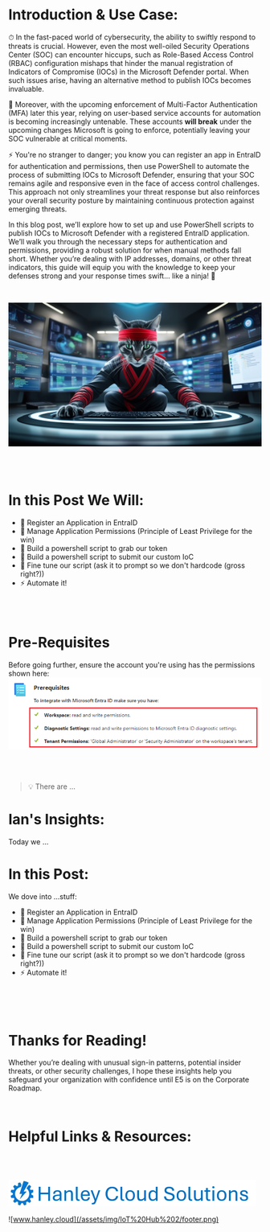 # Introduction & Use Case:
&#9201; In the fast-paced world of cybersecurity, the ability to swiftly respond to threats is crucial. However, even the most well-oiled Security Operations Center (SOC) can encounter hiccups, such as Role-Based Access Control (RBAC) configuration mishaps that hinder the manual registration of Indicators of Compromise (IOCs) in the Microsoft Defender portal. When such issues arise, having an alternative method to publish IOCs becomes invaluable.

&#128272; Moreover, with the upcoming enforcement of Multi-Factor Authentication (MFA) later this year, relying on user-based service accounts for automation is becoming increasingly untenable. These accounts **will break** under the upcoming changes Microsoft is going to enforce, potentially leaving your SOC vulnerable at critical moments. 

&#x26A1; You're no stranger to danger; you know you can register an app in EntraID for authentication and permissions, then use PowerShell to automate the process of submitting IOCs to Microsoft Defender, ensuring that your SOC remains agile and responsive even in the face of access control challenges. This approach not only streamlines your threat response but also reinforces your overall security posture by maintaining continuous protection against emerging threats.

In this blog post, we’ll explore how to set up and use PowerShell scripts to publish IOCs to Microsoft Defender with a registered EntraID application. We’ll walk you through the necessary steps for authentication and permissions, providing a robust solution for when manual methods fall short. Whether you’re dealing with IP addresses, domains, or other threat indicators, this guide will equip you with the knowledge to keep your defenses strong and your response times swift... like a ninja! &#x1f977;


<br/>

![](/assets/img/IOC/Ninja_Cat_SOC.jpg)

<br/>
<br/>

# In this Post We Will:

- &#128268;
 Register an Application in EntraID
- &#128272; Manage Application Permissions (Principle of Least Privilege for the win)
- &#128297; Build a powershell script to grab our token
- &#128295; Build a powershell script to submit our custom IoC
- &#128296; Fine tune our script (ask it to prompt so we don't hardcode (gross right?))
- &#x26A1; Automate it!



<br/>
<br/>

# Pre-Requisites

Before going further, ensure the account you're using has the permissions shown here: 
![](/assets/img/Logic%20Apps%20&%20Automation/EntraID_Connector_PreReqs.png)

<br/>
<br/>


>&#128161; There are ...

# Ian's Insights:

Today we ...

# In this Post:
We dove into ...stuff:

- &#128268;
 Register an Application in EntraID
- &#128272; Manage Application Permissions (Principle of Least Privilege for the win)
- &#128297; Build a powershell script to grab our token
- &#128295; Build a powershell script to submit our custom IoC
- &#128296; Fine tune our script (ask it to prompt so we don't hardcode (gross right?))
- &#x26A1; Automate it!


<br/>


<br/>
<br/>

# Thanks for Reading!
 Whether you’re dealing with unusual sign-in patterns, potential insider threats, or other security challenges, I hope these insights help you safeguard your organization with confidence until E5 is on the Corporate Roadmap. 

 <br/>

# Helpful Links & Resources: 

<br/>




<br/>
<br/>

<a href="https://hanleycloudsolutions.com">
    <img src="/assets/img/footer.png">
</a>

![www.hanley.cloud](/assets/img/IoT%20Hub%202/footer.png)
